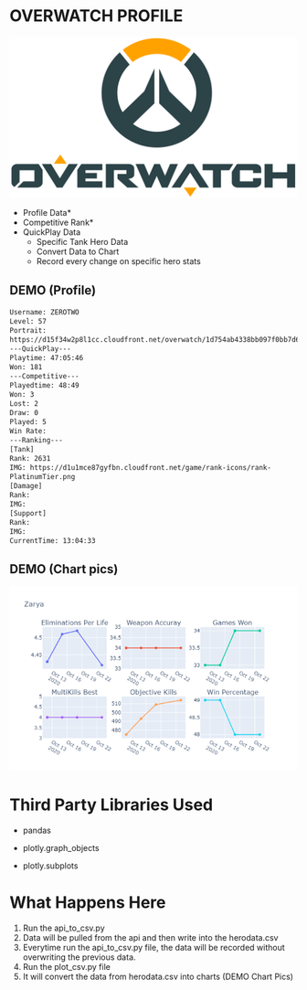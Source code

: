 # OVERWATCH PROFILE

<p align=center><img src="Overwatch-Logo.png"></img></p>

* Profile Data*
* Competitive Rank*
* QuickPlay Data
  * Specific Tank Hero Data
  * Convert Data to Chart
  * Record every change on specific hero stats

## DEMO (Profile)
```csv
Username: ZEROTWO
Level: 57
Portrait: https://d15f34w2p8l1cc.cloudfront.net/overwatch/1d754ab4338bb097f0bb7d69fe4f14c41599bc5b3ea5fa21fef68a5a1b4f9796.png
---QuickPlay---
Playtime: 47:05:46
Won: 181
---Competitive---
Playedtime: 48:49
Won: 3
Lost: 2
Draw: 0
Played: 5
Win Rate:
---Ranking---
[Tank]
Rank: 2631
IMG: https://d1u1mce87gyfbn.cloudfront.net/game/rank-icons/rank-PlatinumTier.png
[Damage]
Rank: 
IMG: 
[Support]
Rank: 
IMG: 
CurrentTime: 13:04:33
```










## DEMO (Chart pics)
<p align=center><img src="dva demo plot.png"></img></p>





# Third Party Libraries Used

* pandas

* plotly.graph_objects

* plotly.subplots

 # What Happens Here
1. Run the api_to_csv.py
2. Data will be pulled from the api and then write into the herodata.csv
3. Everytime run the api_to_csv.py file, the data will be recorded without overwriting the previous data.
4. Run the plot_csv.py file
5. It will convert the data from herodata.csv into charts (DEMO Chart Pics)



